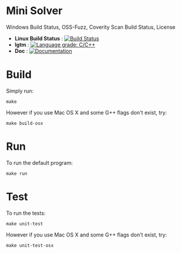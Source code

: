 # Mini Solver

Windows Build Status, OSS-Fuzz, Coverity Scan Build Status, License

- **Linux Build Status** : [![Build Status](https://travis-ci.org/Jxtopher/mini-solver.svg?branch=master)](https://travis-ci.org/Jxtopher/mini-solver)
- **lgtm** : [![Language grade: C/C++](https://img.shields.io/lgtm/grade/cpp/g/Jxtopher/mini-solver.svg?logo=lgtm&logoWidth=18)](https://lgtm.com/projects/g/Jxtopher/mini-solver/context:cpp)
- **Doc** : [![Documentation](https://img.shields.io/badge/docs-doxygen-blue.svg)](http://nlohmann.github.io/json)



# Build

Simply run:

```
make
```

However if you use Mac OS X and some G++ flags don't exist, try:

```
make build-osx
```

# Run

To run the default program:

```
make run
```

# Test

To run the tests:

```
make unit-test
```

However if you use Mac OS X and some G++ flags don't exist, try:

```
make unit-test-osx
```
